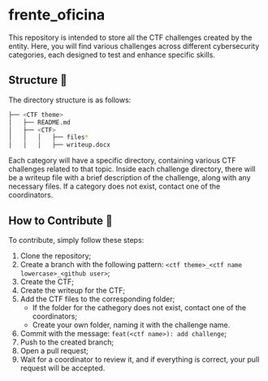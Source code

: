 # frente_oficina

This repository is intended to store all the CTF challenges created by the entity. Here, you will find various challenges across different cybersecurity categories, each designed to test and enhance specific skills.

## Structure 🧱

The directory structure is as follows:

```bash
├── <CTF theme>
│   ├── README.md
│   ├── <CTF>
│   │   │   ├── files*
│   │   │   ├── writeup.docx
```

Each category will have a specific directory, containing various CTF challenges related to that topic. Inside each challenge directory, there will be a writeup file with a brief description of the challenge, along with any necessary files. If a category does not exist, contact one of the coordinators.

## How to Contribute 🤔

To contribute, simply follow these steps:


1. Clone the repository;
2. Create a branch with the following pattern: `<ctf theme>_<ctf name lowercase>_<github user>`;
3. Create the CTF;
4. Create the writeup for the CTF;
5. Add the CTF files to the corresponding folder;
    - If the folder for the cathegory does not exist, contact one of the coordinators;
    - Create your own folder, naming it with the challenge name.
6. Commit with the message: `feat(<ctf name>): add challenge`;
7. Push to the created branch;
8. Open a pull request;
9. Wait for a coordinator to review it, and if everything is correct, your pull request will be accepted.
